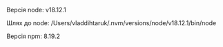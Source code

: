 Версія node: 
v18.12.1

Шлях до node: /Users/vladdihtaruk/.nvm/versions/node/v18.12.1/bin/node

Версія npm:
8.19.2